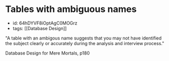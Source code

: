 # Tables with ambiguous names
* id: 64hDYVF8iOptAgC0MOGrz
* tags: [[Database Design]]

"A table with an ambigous name suggests that you may not have identified the subject clearly or accurately during the analysis and interview process."

Database Design for Mere Mortals, p180